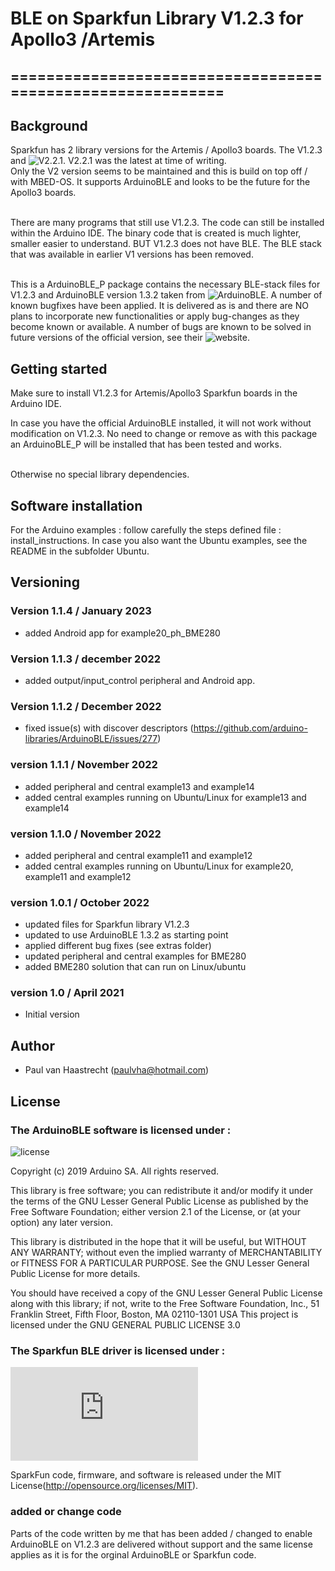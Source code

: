 # BLE on Sparkfun Library V1.2.3 for Apollo3 /Artemis

## ===========================================================

## Background

Sparkfun has 2 library versions for the Artemis / Apollo3 boards.
The V1.2.3 and ![V2.2.1](https://github.com/sparkfun/Arduino_Apollo3). V2.2.1 was the latest at time of writing.
<br> Only the V2 version seems to be maintained and this is build on top off / with MBED-OS. It supports ArduinoBLE and
looks to be the future for the Apollo3 boards.

<br>There are many programs that still use V1.2.3. The code can still be installed within the Arduino IDE. The binary code that is created is much lighter, smaller easier to understand. BUT V1.2.3 does not have BLE. The BLE stack that was available in earlier V1 versions has been removed.

<br>This is a ArduinoBLE_P package contains the necessary BLE-stack files for V1.2.3 and ArduinoBLE version 1.3.2 taken from ![ArduinoBLE](https://github.com/arduino-libraries/ArduinoBLE).
A number of known bugfixes have been applied. It is delivered as is and there are NO plans to incorporate new functionalities or apply bug-changes as they become known or available. A number of bugs are known to be solved in future versions of the official version, see their ![website](https://github.com/arduino-libraries/ArduinoBLE/issues).

## Getting started
Make sure to install V1.2.3 for Artemis/Apollo3 Sparkfun boards in the Arduino IDE.

In case you have the official ArduinoBLE installed, it will not work without modification on V1.2.3. No need to change or remove as with
this package an ArduinoBLE_P will be installed that has been tested and works.

<br>Otherwise no special library dependencies.

## Software installation
For the Arduino examples : follow carefully the steps defined file : install_instructions.
In case you also want the Ubuntu examples, see the README in the subfolder Ubuntu.

## Versioning

### Version 1.1.4 / January 2023
 * added Android app for  example20_ph_BME280

### Version 1.1.3 / december 2022
 * added output/input_control peripheral and Android app.

### Version 1.1.2 / December 2022
 * fixed issue(s) with discover descriptors (https://github.com/arduino-libraries/ArduinoBLE/issues/277)

### version 1.1.1 / November 2022
 * added peripheral and central example13 and example14
 * added central examples running on Ubuntu/Linux for example13 and example14

### version 1.1.0 / November 2022
 * added peripheral and central example11 and example12
 * added central examples running on Ubuntu/Linux for example20, example11 and example12

### version 1.0.1 / October 2022
 * updated files for Sparkfun library V1.2.3
 * updated to use ArduinoBLE 1.3.2 as starting point
 * applied different bug fixes (see extras folder)
 * updated peripheral and central examples for BME280
 * added BME280 solution that can run on Linux/ubuntu

### version 1.0 / April 2021
 * Initial version

## Author
 * Paul van Haastrecht (paulvha@hotmail.com)

## License

### The ArduinoBLE software is licensed under :

![license](https://github.com/arduino-libraries/ArduinoBLE/blob/master/LICENSE)

Copyright (c) 2019 Arduino SA. All rights reserved.

This library is free software; you can redistribute it and/or
modify it under the terms of the GNU Lesser General Public
License as published by the Free Software Foundation; either
version 2.1 of the License, or (at your option) any later version.

This library is distributed in the hope that it will be useful,
but WITHOUT ANY WARRANTY; without even the implied warranty of
MERCHANTABILITY or FITNESS FOR A PARTICULAR PURPOSE.  See the GNU
Lesser General Public License for more details.

You should have received a copy of the GNU Lesser General Public
License along with this library; if not, write to the Free Software
Foundation, Inc., 51 Franklin Street, Fifth Floor, Boston, MA  02110-1301  USA
This project is licensed under the GNU GENERAL PUBLIC LICENSE 3.0

### The Sparkfun BLE driver is licensed under :
![license](https://github.com/sparkfun/Arduino_Apollo3/blob/master/docs/LICENSE.md)

SparkFun code, firmware, and software is released under the MIT License(http://opensource.org/licenses/MIT).

### added or change code
Parts of the code written by me that has been added / changed to enable ArduinoBLE on V1.2.3 are delivered without support and the same license applies as it is for the orginal ArduinoBLE or Sparkfun code.

